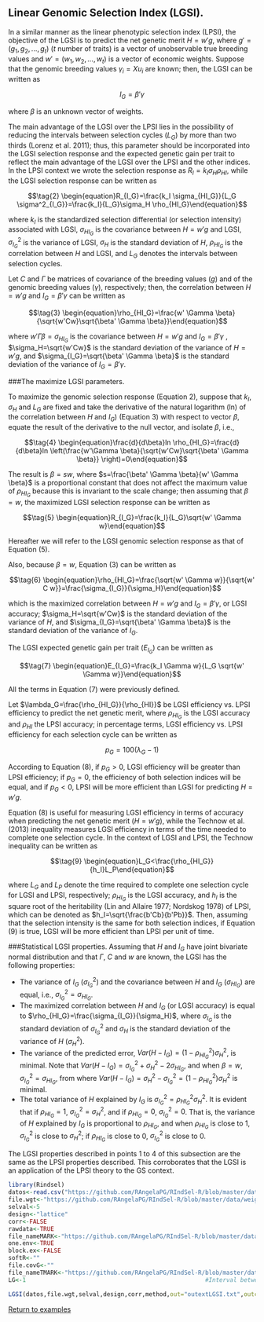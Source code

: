 ## Linear Genomic Selection Index (LGSI).

In a similar manner as the linear phenotypic selection index (LPSI), the objective of the LGSI is to predict the net genetic merit $H=w'g$, where $g'=(g_1,g_2,...,g_t)$ ($t$ number of traits) is a vector of unobservable true breeding values and $w'=(w_1,w_2,...,w_t)$ is a vector of economic weights. Suppose that the genomic breeding values $\gamma_i=Xu_i$ are known; then, the LGSI can be written as
```math
\tag{1}
\begin{equation}I_G=\beta' \gamma \end{equation}
```
where $\beta$ is an unknown vector of weights.

The main advantage of the LGSI over the LPSI lies in the possibility of reducing the intervals between selection cycles ($L_G$) by more than two thirds (Lorenz et al. 2011); thus, this parameter should be incorporated into the LGSI selection response and the expected genetic gain per trait to reflect the main advantage of the LGSI over the LPSI and the other indices. In the LPSI context we wrote the selection response as $R_I=k_I\sigma_H \rho_{HI}$, while the LGSI selection response can be written as
```math
\tag{2}
\begin{equation}R_{I_G}=\frac{k_I \sigma_{HI_G}}{L_G \sigma^2_{I_G}}=\frac{k_I}{L_G}\sigma_H \rho_{HI_G}\end{equation}
```
where $k_I$ is the standardized selection differential (or selection intensity) associated with LGSI, $\sigma_{HI_G}$ is the covariance between $H=w'g$ and LGSI, $\sigma^2_{I_G}$ is the variance of LGSI, $\sigma_H$ is the standard deviation of $H$, $\rho_{HI_G}$ is the correlation between $H$ and LGSI, and $L_G$ denotes the intervals between selection cycles. 
	
Let $C$ and $\Gamma$ be matrices of covariance of the breeding values ($g$) and of the genomic breeding values ($\gamma$), respectively; then, the correlation between $H=w'g$ and $I_G=\beta' \gamma$ can be written as
```math
\tag{3}
\begin{equation}\rho_{HI_G}=\frac{w' \Gamma \beta}{\sqrt{w'Cw}\sqrt{\beta' \Gamma \beta}}\end{equation}
```
where $w' \Gamma \beta= \sigma_{HI_G}$ is the covariance between $H=w'g$ and $I_G=\beta' \gamma$ , $\sigma_H=\sqrt{w'Cw}$ is the standard deviation of the variance of $H=w'g$, and $\sigma_{I_G}=\sqrt{\beta' \Gamma \beta}$ is the standard deviation of the variance of $I_G=\beta' \gamma$.

###The maximize LGSI parameters.

To maximize the genomic selection response (Equation 2), suppose that $k_I$, $\sigma_H$ and $L_G$ are fixed and take the derivative of the natural logarithm (ln) of the correlation between $H$ and $I_G)$ (Equation 3) with respect to vector $\beta$, equate the result of the derivative to the null vector, and isolate $\beta$, i.e.,
```math
\tag{4}
\begin{equation}\frac{d}{d\beta}ln \rho_{HI_G}=\frac{d}{d\beta}ln \left(\frac{w'\Gamma \beta}{\sqrt{w'Cw}\sqrt{\beta' \Gamma \beta}} \right)=0\end{equation}
```
The result is $\beta=sw$, where $s=\frac{\beta' \Gamma \beta}{w' \Gamma \beta}$ is a proportional constant that does not affect the maximum value of $\rho_{HI_G}$ because this is invariant to the scale change; then assuming that $\beta=w$, the maximized LGSI selection response can be written as
```math
\tag{5}
\begin{equation}R_{I_G}=\frac{k_I}{L_G}\sqrt{w' \Gamma w}\end{equation}
```
Hereafter we will refer to the LGSI genomic selection response as that of Equation (5). 

Also, because $\beta=w$, Equation (3) can be written as
```math
\tag{6}
\begin{equation}\rho_{HI_G}=\frac{\sqrt{w' \Gamma w}}{\sqrt{w' C w}}=\frac{\sigma_{I_G}}{\sigma_H}\end{equation}
```
which is the maximized correlation between $H=w'g$ and $I_G=\beta' \gamma$, or LGSI accuracy; $\sigma_H=\sqrt{w'Cw}$ is the standard deviation of the variance of $H$, and $\sigma_{I_G}=\sqrt{\beta' \Gamma \beta}$ is the standard deviation of the variance of $I_G$.

The LGSI expected genetic gain per trait ($E_{I_G}$) can be written as
```math
\tag{7}
\begin{equation}E_{I_G}=\frac{k_I \Gamma w}{L_G \sqrt{w' \Gamma w}}\end{equation}
```
All the terms in Equation (7) were previously defined.

Let $\lambda_G=\frac{\rho_{HI_G}}{\rho_{HI}}$ be LGSI efficiency vs. LPSI efficiency to predict the net genetic merit, where $\rho_{HI_G}$ is the LGSI accuracy and $\rho_{HI}$ the LPSI accuracy; in percentage terms, LGSI efficiency vs. LPSI efficiency for each selection cycle can be written as
```math
\tag{8}
\begin{equation}p_G=100(\lambda_G-1)\end{equation}
```
According to Equation (8), if $p_G>0$, LGSI efficiency will be greater than LPSI efficiency; if $p_G=0$, the efficiency of both selection indices will be equal, and if $p_G<0$, LPSI will be more efficient than LGSI for predicting $H=w'g$.

Equation (8) is useful for measuring LGSI efficiency in terms of accuracy when predicting the net genetic merit ($H=w'g$), while the Technow et al. (2013) inequality measures LGSI efficiency in terms of the time needed to complete one selection cycle. In the context of LGSI and LPSI, the Technow inequality can be written as
```math
\tag{9}
\begin{equation}L_G<\frac{\rho_{HI_G}}{h_I}L_P\end{equation}
```
where $L_G$ and $L_P$ denote the time required to complete one selection cycle for LGSI and LPSI, respectively; $\rho_{HI_G}$ is the LGSI accuracy, and $h_I$ is the square root of the heritability (Lin and Allaire 1977; Nordskog 1978) of LPSI, which can be denoted as $h_I=\sqrt{\frac{b'Cb}{b'Pb}}$. Then, assuming that the selection intensity is the same for both selection indices, if Equation (9) is true, LGSI will be more efficient than LPSI per unit of time.

###Statistical LGSI properties.
Assuming that $H$ and $I_G$ have joint bivariate normal distribution and that $\Gamma$, $C$ and $w$ are known, the LGSI has the following properties:

* The variance of $I_G$ ($\sigma^2_{I_G}$) and the covariance between $H$ and $I_G$ ($\sigma_{HI_G}$) are equal, i.e., $\sigma^2_{I_G}=\sigma_{HI_G}$.
* The maximized correlation between $H$ and $I_G$ (or LGSI accuracy) is equal to $\rho_{HI_G}=\frac{\sigma_{I_G}}{\sigma_H}$, where $\sigma_{I_G}$ is the standard deviation of $\sigma^2_{I_G}$ and $\sigma_H$ is the standard deviation of the variance of $H$ ($\sigma^2_H$).
* The variance of the predicted error, $Var(H-I_G)=(1-\rho^2_{HI_G})\sigma^2_H$, is minimal. Note that $Var(H-I_G)=\sigma^2_{I_G}+\sigma^2_H-2\sigma_{HI_G}$, and when $\beta=w$, $\sigma^2_{I_G}=\sigma_{HI_G}$, from where $Var(H-I_G)=\sigma^2_H-\sigma^2_{I_G}=(1-\rho^2_{HI_G})\sigma^2_H$ is minimal.
* The total variance of $H$ explained by $I_G$ is $\sigma^2_{I_G}=\rho^2_{HI_G}\sigma^2_H$. It is evident that if $\rho_{HI_G}=1$, $\sigma^2_{I_G}=\sigma^2_H$, and if $\rho_{HI_G}=0$, $\sigma^2_{I_G}=0$. That is, the variance of $H$ explained by $I_G$ is proportional to $\rho_{HI_G}$, and when $\rho_{HI_G}$ is close to 1, $\sigma^2_{I_G}$ is close to $\sigma^2_{H}$; if $\rho_{HI_G}$ is close to 0, $\sigma^2_{I_G}$   is close to 0.

The LGSI properties described in points 1 to 4 of this subsection are the same as the LPSI properties described. This corroborates that the LGSI is an application of the LPSI theory to the GS context.

```R
library(Rindsel)
datos<-read.csv("https://github.com/RAngelaPG/RIndSel-R/blob/master/data/Data_Phenotypes_LGSI.csv",header=T,na.strings=c(NA,"."."-")) #Raw data to analized.
file.wgt<-"https://github.com/RAngelaPG/RIndSel-R/blob/master/data/weigths_LGSI.csv")   		#name of the file where we write the economic weights and restrictions. 
selval<-5                                                                                    		#Selection intensity.
design<-"lattice"                                                                            		#Experimental design.
corr<-FALSE                                                                                  		#You can decide if you want to work with the correlation matrix instead of variance and covariance matrix.
rawdata<-TRUE                                                                                		#By default is TRUE when you are using design option "lattice" or "rcbd", use FALSE for design option "AdjMeans".
file_nameMARK<-"https://github.com/RAngelaPG/RIndSel-R/blob/master/data/Training population_LGSI.csv")  #name of the file training markers information.
one.env<-TRUE                                                                                		#Use FALSE for multienvironment trials.
block.ex<-FALSE                                                                              		#Use FALSE always.
softR<-""                                                                                    		#Use "" always.
file.covG<-""                                                                                		#When design is "AdjMeans" and rawdata is FALSE, write the location of your variance and covariance matrix csv file.
file_nameTMARK<-"https://github.com/RAngelaPG/RIndSel-R/blob/master/data/Testing population_LGSI.csv")	#name of the file testing markers information.
LG<-1													#Interval between selection cycles.

LGSI(datos,file.wgt,selval,design,corr,method,out="outextLGSI.txt",outcsv="outLGSI.csv",rawdata,file_nameMARK,one.env,block.ex,softR,file.covG,file_nameTMARK,LG)

```
[Return to examples](https://github.com/RAngelaPG/RIndSel-R/blob/master/Readme.md)
